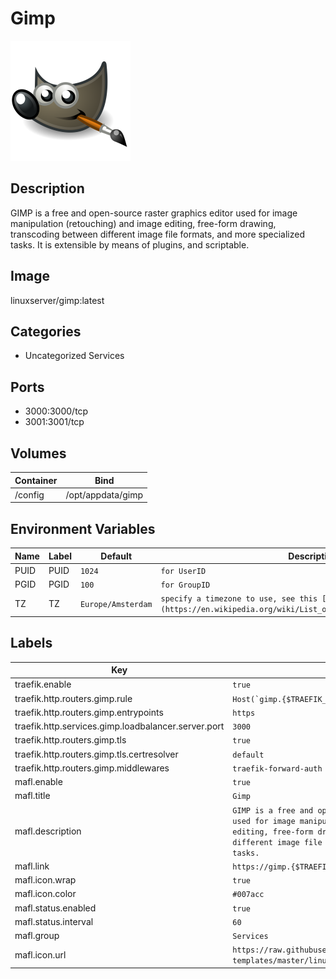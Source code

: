# Gimp

![Logo](images/Gimp.png)

## Description
GIMP is a free and open\-source raster graphics editor used for image manipulation (retouching) and image editing, free\-form drawing, transcoding between different image file formats, and more specialized tasks. It is extensible by means of plugins, and scriptable.

## Image
linuxserver/gimp:latest

## Categories
- Uncategorized Services

## Ports
- 3000:3000/tcp
- 3001:3001/tcp

## Volumes
| Container | Bind |
|-----------|------|
| /config | /opt/appdata/gimp |

## Environment Variables
| Name | Label | Default | Description |
|------|-------|---------|-------------|
| PUID | PUID | ```1024``` | ```for UserID``` |
| PGID | PGID | ```100``` | ```for GroupID``` |
| TZ | TZ | ```Europe/Amsterdam``` | ```specify a timezone to use, see this [list](https://en.wikipedia.org/wiki/List_of_tz_database_time_zones#List).``` |

## Labels
| Key | Value |
|-----|-------|
| traefik.enable | ```true``` |
| traefik.http.routers.gimp.rule | ```Host(`gimp.{$TRAEFIK_INGRESS_DOMAIN}`)``` |
| traefik.http.routers.gimp.entrypoints | ```https``` |
| traefik.http.services.gimp.loadbalancer.server.port | ```3000``` |
| traefik.http.routers.gimp.tls | ```true``` |
| traefik.http.routers.gimp.tls.certresolver | ```default``` |
| traefik.http.routers.gimp.middlewares | ```traefik-forward-auth``` |
| mafl.enable | ```true``` |
| mafl.title | ```Gimp``` |
| mafl.description | ```GIMP is a free and open-source raster graphics editor used for image manipulation (retouching) and image editing, free-form drawing, transcoding between different image file formats, and more specialized tasks.``` |
| mafl.link | ```https://gimp.{$TRAEFIK_INGRESS_DOMAIN}``` |
| mafl.icon.wrap | ```true``` |
| mafl.icon.color | ```#007acc``` |
| mafl.status.enabled | ```true``` |
| mafl.status.interval | ```60``` |
| mafl.group | ```Services``` |
| mafl.icon.url | ```https://raw.githubusercontent.com/linuxserver/docker-templates/master/linuxserver.io/img/gimp-logo.png``` |

